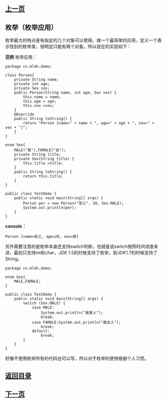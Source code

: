 ## [上一页](course15)
## 枚举（枚举应用）

枚举最大的特点是有指定的几个对象可以使用。做一个最简单的应用，定义一个表示性别的枚举类，很明显只能有两个对象。所以现在的实现如下：

**范例** 枚举应用：

	package cn.mldn.demo;
	
	class Person{
		private String name;
		private int age;
		private Sex sex;
		public Person(String name, int age, Sex sex) {
			this.name = name;
			this.age = age;
			this.sex =sex;
		}
		@Override
		public String toString() {
			return "Person [name=" + name + ", age=" + age + ", sex=" + sex + "]";
		}
	}
	
	enum Sex{
		MALE("男"),FAMALE("女");
		private String title;
		private Sex(String title) {
			this.title =title;
		}
		public String toString() {
			return this.title;
		}
	}
	
	public class TestDemo {
		public static void main(String[] args) {
			Person per = new Person("张三", 20, Sex.MALE);
			System.out.println(per);
		}
	}
**console：**

	Person [name=张三, age=20, sex=男]

另外需要注意的是枚举本身还支持switch判断，也就是说switch按照时间进度来讲，最初只支持int和char，JDK 1.5的时候支持了枚举，到JDK1.7的时候支持了String。

	package cn.mldn.demo;
	
	enum Sex{
		MALE,FAMALE;
	}
	
	public class TestDemo {
		public static void main(String[] args) {
			switch (Sex.MALE) {
				case MALE:
					System.out.println("是男人");
					break;
				case FAMALE:System.out.println("是女人");
					break;
				default:
					break;
			}
		}
	}

好像不使用枚举所有的代码也可以写，所以对于枚举的使用根据个人习惯。


## [返回目录](https://wuchengcheng110120.github.io/aliyunjava3/list)
## [下一页](course17)
